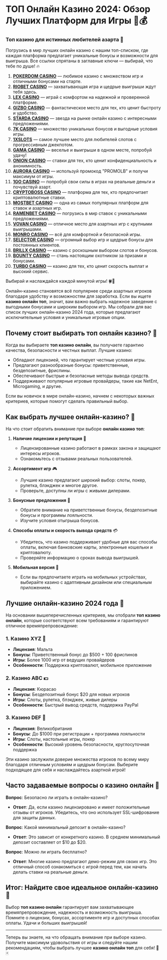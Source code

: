# ТОП Онлайн Казино 2024: Обзор Лучших Платформ для Игры 🎰💰
### Топ казино для истинных любителей азарта 🎰

Погрузись в мир лучших онлайн казино с нашим топ-списком, где каждая платформа предлагает уникальные бонусы и возможности для выигрыша. Все ссылки спрятаны в заглавные ключи — выбирай, что тебе по душе! 🔥

1. **[POKERDOM CASINO](https://brandplay.link/Bxg7SC7H)** — любимое казино с множеством игр и отличными бонусами на старте.
2. **[RIOBET CASINO](https://brandplay.link/dtx89f2L)** — захватывающая игра и щедрые выигрыши ждут тебя здесь.
3. **[LEX CASINO](https://brandplay.link/2HFTmBc8)** — играй с комфортом на надежной и проверенной платформе.
4. **[GIZBO CASINO](https://gizbo-tea02.com/c8e962e89)** — фантастическое место для тех, кто ценит быстроту и удобство.
5. **[STARDA CASINO](https://brandplay.link/cpFQbWKn)** — звезда на рынке онлайн казино с интересными предложениями.
6. **[7K CASINO](https://brandplay.link/dd46bNgD)** — множество уникальных бонусов и выгодные условия игры.
7. **[1XSLOTS](https://brandplay.link/R4xfxqdm)** — самое лучшее место для любителей слотов с прогрессивным джекпотом.
8. **[GAMA CASINO](https://brandplay.link/zrZpLFTP)** — веселье и выигрыши в одном месте, попробуй удачу!
9. **[ONION CASINO](https://obclk001-2d.top/click?offer_id=986&partner_id=10542&landing_id=1798&utm_medium=affiliate&sub_1=oncasino3)** — ставки для тех, кто ценит конфиденциальность и анонимность.
10. **[AURORA CASINO](https://10trafic-stat2.com/click/668546566bcc6313411604c7/6766/15114/subaccount?promocode=PROMOLB)** — используй промокод "PROMOLB" и получи максимум от игры.
11. **[1GO CASINO](https://1go-ircp01.com/ce015f410)** — попробуй свои силы в играх на реальные деньги и почувствуй азарт.
12. **[CRYPTOBOSS CASINO](https://cryptobossc.online/d847bcfa9)** — платформа для тех, кто предпочитает криптовалютные ставки.
13. **[MOSTBET CASINO](https://ktbtis024ifqfn0mst.com/beQs)** — одна из самых популярных платформ для ставок и азартных игр.
14. **[RAMENBET CASINO](https://get.saltyram.com/ru/registration?apkpop=0&partner=p24970p3296034p5526)** — погрузись в мир ставок с уникальными предложениями.
15. **[VOVAN CASINO](https://vovan.site/d2375cf9b)** — отличное место для азартных игр с крупными выигрышами.
16. **[MONRO CASINO](https://mnr-ircp01.com/c3ce72a2c)** — всё для комфортной и безопасной игры.
17. **[SELECTOR CASINO](https://gosel.pl/SELVK)** — огромный выбор игр и щедрые бонусы для постоянных клиентов.
18. **[BRILLX CASINO](https://brillx.pub/BRIVK)** — казино с роскошным выбором слотов и бонусов.
19. **[BOUNTY CASINO](https://bounty-casino.de/BOVK)** — стань настоящим охотником за призами и бонусами.
20. **[TURBO CASINO](https://turbo-casino.pro/TURVK)** — казино для тех, кто ценит скорость выплат и высокий сервис.

Выбирай и наслаждайся каждой минутой игры! 🍀🎰

Онлайн-казино становятся всё популярнее среди азартных игроков благодаря удобству и возможностям для заработка. Если вы ищете **казино онлайн топ**, значит, вам важно выбрать надежное заведение с выгодными бонусами и широким выбором игр. Мы собрали для вас список лучших онлайн-казино 2024 года, которые предлагают исключительные условия и уникальные игровые опции. 

## Почему стоит выбирать **топ онлайн казино**? 🤔

Когда вы выбираете **топ казино онлайн**, вы получаете гарантию качества, безопасности и честных выплат. Лучшие казино:

- Обладают лицензией, что гарантирует честные условия игры.
- Предлагают разнообразные бонусы: приветственные, бездепозитные, фриспины.
- Обеспечивают быстрые и безопасные методы вывода средств.
- Поддерживают популярные игровые провайдеры, такие как NetEnt, Microgaming, и другие.
  
Если вы новичок в мире онлайн-казино, начнем с некоторых важных критериев, которые помогут сделать правильный выбор.

## Как выбрать лучшее онлайн-казино? 🎲

На что стоит обратить внимание при выборе **онлайн казино топ**:

1. **Наличие лицензии и репутация** 📜
   - Лицензированные казино работают в рамках закона и защищают интересы игроков.
   - Ознакомьтесь с отзывами реальных пользователей.

2. **Ассортимент игр** 🎮
   - Лучшие казино предлагают широкий выбор: слоты, покер, рулетка, блэкджек и многое другое.
   - Проверьте, доступны ли игры с живыми дилерами.

3. **Бонусные предложения** 💸
   - Обратите внимание на приветственные бонусы, бездепозитные бонусы и программы лояльности.
   - Изучите условия отыгрыша бонусов.

4. **Способы оплаты и скорость вывода средств** 💳
   - Убедитесь, что казино поддерживает удобные для вас способы оплаты, включая банковские карты, электронные кошельки и криптовалюту.
   - Проверяйте информацию о сроках вывода выигрышей.

5. **Мобильная версия** 📱
   - Если вы предпочитаете играть на мобильных устройствах, выбирайте казино с адаптивным дизайном или специальным приложением.

## Лучшие онлайн-казино 2024 года 🌟

На основании вышеперечисленных критериев, мы отобрали **топ казино онлайн**, которые соответствуют всем требованиям и гарантируют отличное времяпрепровождение:

### 1. Казино XYZ 🎰
   - **Лицензия**: Мальта
   - **Бонусы**: Приветственный бонус до $500 + 100 фриспинов
   - **Игры**: Более 1000 игр от ведущих провайдеров
   - **Особенности**: Поддержка криптовалют, мобильное приложение

### 2. Казино ABC 💵
   - **Лицензия**: Кюрасао
   - **Бонусы**: Бездепозитный бонус $20 для новых игроков
   - **Игры**: Слоты, рулетка, блэкджек, живые дилеры
   - **Особенности**: Быстрый вывод средств, поддержка PayPal

### 3. Казино DEF 🎲
   - **Лицензия**: Великобритания
   - **Бонусы**: До $1000 при регистрации + программа лояльности
   - **Игры**: Слоты, настольные игры, покер
   - **Особенности**: Высокий уровень безопасности, круглосуточная поддержка

Эти казино заслужили доверие множества игроков по всему миру благодаря отличным условиям и щедрым бонусам. Выберите подходящее для себя и наслаждайтесь азартной игрой!

## Часто задаваемые вопросы о казино онлайн 📝

**Вопрос**: Безопасно ли играть в онлайн-казино?
- **Ответ**: Да, если казино лицензировано и имеет положительные отзывы от игроков. Убедитесь, что оно использует SSL-шифрование для защиты данных.

**Вопрос**: Какой минимальный депозит в онлайн-казино?
- **Ответ**: Это зависит от конкретного казино. В среднем минимальный депозит составляет от $10 до $20.

**Вопрос**: Можно ли играть бесплатно?
- **Ответ**: Многие казино предлагают демо-режим для своих игр. Это отличный способ ознакомиться с игрой перед тем, как начать делать ставки на реальные деньги.

## Итог: Найдите свое идеальное онлайн-казино 🎉

Выбор **топ казино онлайн** гарантирует вам захватывающее времяпрепровождение, надежность и возможность выигрыша. Помните о лицензии, бонусах, ассортименте игр и доступных способах оплаты. Удачи и больших выигрышей!

---

Теперь вы знаете, на что обращать внимание при выборе казино. Получите максимум удовольствия от игры и следуйте нашим рекомендациям, чтобы выбрать лучшее **казино онлайн топ** для себя! 💎🃏
